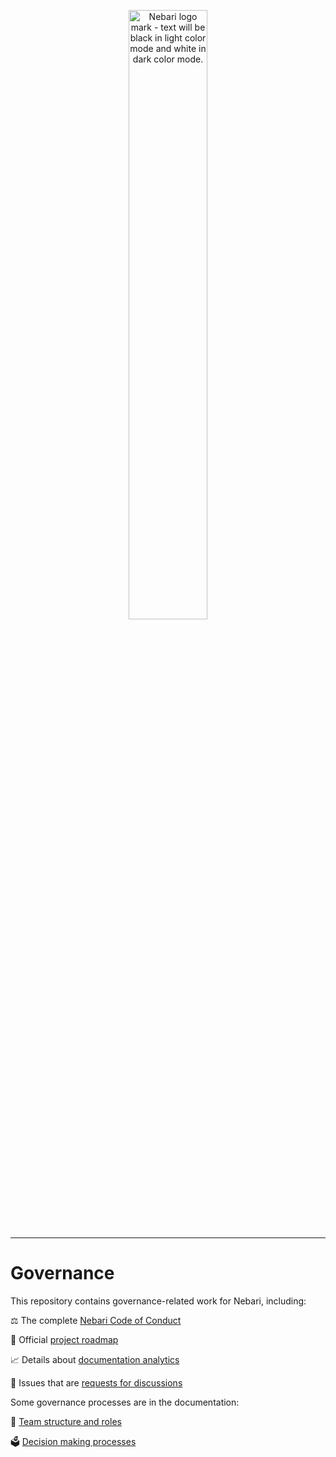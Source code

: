 <p align="center">
<picture>
  <source media="(prefers-color-scheme: light)" srcset="https://raw.githubusercontent.com/nebari-dev/nebari-design/main/logo-mark/horizontal/Nebari-Logo-Horizontal-Lockup.svg">
  <source media="(prefers-color-scheme: dark)" srcset="https://raw.githubusercontent.com/nebari-dev/nebari-design/main/logo-mark/horizontal/Nebari-Logo-Horizontal-Lockup-White-text.svg">
  <img alt="Nebari logo mark - text will be black in light color mode and white in dark color mode." src="https://raw.githubusercontent.com/nebari-dev/nebari-design/main/logo-mark/horizontal/Nebari-Logo-Horizontal-Lockup-White-text.svg" width="50%"/>
</picture>
</p>

---

# Governance

This repository contains governance-related work for Nebari, including:

⚖️ The complete [Nebari Code of Conduct](CODE_OF_CONDUCT.md)

🚀 Official [project roadmap](roadmap.md)

📈 Details about [documentation analytics](analytics.md)

💬 Issues that are [requests for discussions](https://github.com/nebari-dev/governance/issues?q=is%3Aissue+is%3Aopen+label%3A%22needs%3A+discussion+%F0%9F%92%AC%22+)

Some governance processes are in the documentation:

🤝 [Team structure and roles](https://www.nebari.dev/docs/community/team-structure)

🗳️ [Decision making processes](https://www.nebari.dev/docs/community/decision-making)
